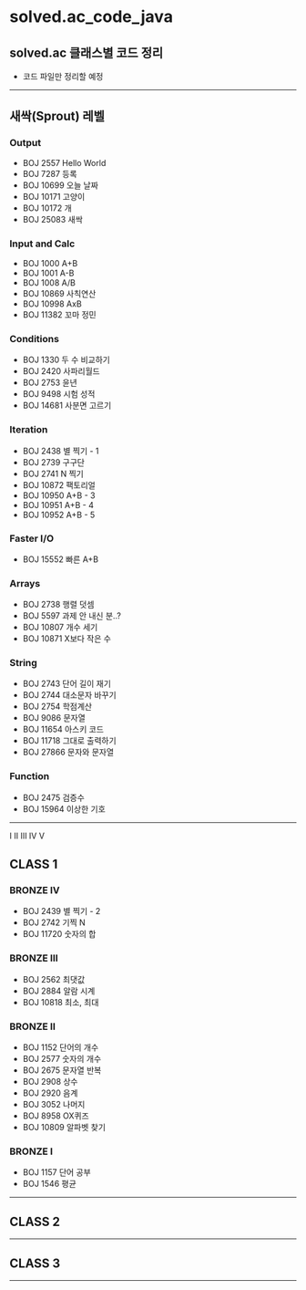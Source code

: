 # solved.ac_code_java
solved.ac 클래스별 코드 정리
---
- 코드 파일만 정리할 예정
---
## 새싹(Sprout) 레벨
### Output
- BOJ 2557 Hello World
- BOJ 7287 등록
- BOJ 10699 오늘 날짜
- BOJ 10171 고양이
- BOJ 10172 개
- BOJ 25083 새싹
### Input and Calc
- BOJ 1000 A+B
- BOJ 1001 A-B
- BOJ 1008 A/B
- BOJ 10869 사칙연산
- BOJ 10998 AxB
- BOJ 11382 꼬마 정민
### Conditions
- BOJ 1330 두 수 비교하기
- BOJ 2420 사파리월드
- BOJ 2753 윤년
- BOJ 9498 시험 성적
- BOJ 14681 사분면 고르기
### Iteration
- BOJ 2438 별 찍기 - 1
- BOJ 2739 구구단
- BOJ 2741 N 찍기
- BOJ 10872 팩토리얼
- BOJ 10950 A+B - 3
- BOJ 10951 A+B - 4
- BOJ 10952 A+B - 5
### Faster I/O
- BOJ 15552 빠른 A+B
### Arrays
- BOJ 2738 행렬 덧셈
- BOJ 5597 과제 안 내신 분..?
- BOJ 10807 개수 세기
- BOJ 10871 X보다 작은 수
### String
- BOJ 2743 단어 길이 재기
- BOJ 2744 대소문자 바꾸기
- BOJ 2754 학점계산
- BOJ 9086 문자열
- BOJ 11654 아스키 코드
- BOJ 11718 그대로 출력하기
- BOJ 27866 문자와 문자열
### Function
- BOJ 2475 검증수
- BOJ 15964 이상한 기호
---
Ⅰ Ⅱ Ⅲ Ⅳ Ⅴ
## CLASS 1
### BRONZE Ⅳ
- BOJ 2439 별 찍기 - 2
- BOJ 2742 기찍 N
- BOJ 11720 숫자의 합
### BRONZE Ⅲ
- BOJ 2562 최댓값
- BOJ 2884 알람 시계
- BOJ 10818 최소, 최대
### BRONZE Ⅱ
- BOJ 1152 단어의 개수
- BOJ 2577 숫자의 개수
- BOJ 2675 문자열 반복
- BOJ 2908 상수
- BOJ 2920 음계
- BOJ 3052 나머지
- BOJ 8958 OX퀴즈
- BOJ 10809 알파벳 찾기
### BRONZE Ⅰ
- BOJ 1157 단어 공부
- BOJ 1546 평균
---
## CLASS 2

---
## CLASS 3

---